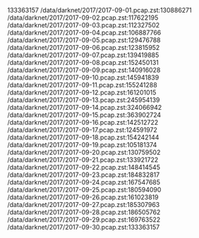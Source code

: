 133363157
/data/darknet/2017/2017-09-01.pcap.zst:130886271
/data/darknet/2017/2017-09-02.pcap.zst:117622195
/data/darknet/2017/2017-09-03.pcap.zst:112327502
/data/darknet/2017/2017-09-04.pcap.zst:106887766
/data/darknet/2017/2017-09-05.pcap.zst:129476788
/data/darknet/2017/2017-09-06.pcap.zst:123815952
/data/darknet/2017/2017-09-07.pcap.zst:139419885
/data/darknet/2017/2017-09-08.pcap.zst:152450131
/data/darknet/2017/2017-09-09.pcap.zst:140916028
/data/darknet/2017/2017-09-10.pcap.zst:145941839
/data/darknet/2017/2017-09-11.pcap.zst:155241288
/data/darknet/2017/2017-09-12.pcap.zst:161201015
/data/darknet/2017/2017-09-13.pcap.zst:245954139
/data/darknet/2017/2017-09-14.pcap.zst:324066942
/data/darknet/2017/2017-09-15.pcap.zst:363902724
/data/darknet/2017/2017-09-16.pcap.zst:142512722
/data/darknet/2017/2017-09-17.pcap.zst:124591972
/data/darknet/2017/2017-09-18.pcap.zst:154242144
/data/darknet/2017/2017-09-19.pcap.zst:105181374
/data/darknet/2017/2017-09-20.pcap.zst:130759502
/data/darknet/2017/2017-09-21.pcap.zst:133921722
/data/darknet/2017/2017-09-22.pcap.zst:148414545
/data/darknet/2017/2017-09-23.pcap.zst:184832817
/data/darknet/2017/2017-09-24.pcap.zst:167547685
/data/darknet/2017/2017-09-25.pcap.zst:180594090
/data/darknet/2017/2017-09-26.pcap.zst:161023819
/data/darknet/2017/2017-09-27.pcap.zst:185307963
/data/darknet/2017/2017-09-28.pcap.zst:186505762
/data/darknet/2017/2017-09-29.pcap.zst:169763522
/data/darknet/2017/2017-09-30.pcap.zst:133363157
